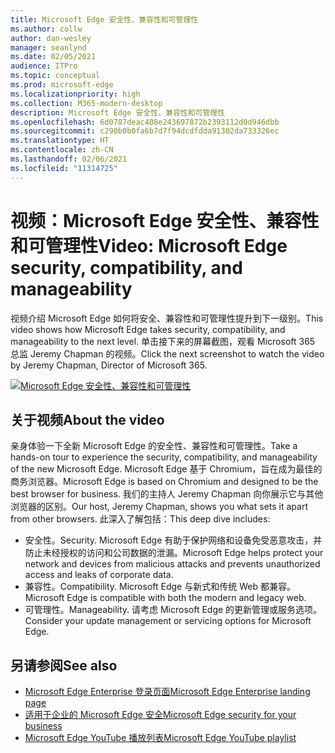 ```yaml
---
title: Microsoft Edge 安全性、兼容性和可管理性
ms.author: collw
author: dan-wesley
manager: seanlynd
ms.date: 02/05/2021
audience: ITPro
ms.topic: conceptual
ms.prod: microsoft-edge
ms.localizationpriority: high
ms.collection: M365-modern-desktop
description: Microsoft Edge 安全性、兼容性和可管理性
ms.openlocfilehash: 6d0787deac408e243697872b2393112d0d946dbb
ms.sourcegitcommit: c290b0b0fa6b7d7f94dcdfdda91302da733326ec
ms.translationtype: HT
ms.contentlocale: zh-CN
ms.lasthandoff: 02/06/2021
ms.locfileid: "11314725"
---
```

# <span data-ttu-id="e71b6-103">视频：Microsoft Edge 安全性、兼容性和可管理性</span><span class="sxs-lookup"><span data-stu-id="e71b6-103">Video: Microsoft Edge security, compatibility, and manageability</span></span>

<span data-ttu-id="e71b6-104">视频介绍 Microsoft Edge 如何将安全、兼容性和可管理性提升到下一级别。</span><span class="sxs-lookup"><span data-stu-id="e71b6-104">This video shows how Microsoft Edge takes security, compatibility, and manageability to the next level.</span></span> <span data-ttu-id="e71b6-105">单击接下来的屏幕截图，观看 Microsoft 365 总监 Jeremy Chapman 的视频。</span><span class="sxs-lookup"><span data-stu-id="e71b6-105">Click the next screenshot to watch the video by Jeremy Chapman, Director of Microsoft 365.</span></span>

[![Microsoft Edge 安全性、兼容性和可管理性](media/microsoft-edge-video-security-compatibility-manageability/0.png)](http://www.youtube.com/watch?v=uMmh_gNaM4I "Microsoft Edge security, compatibility, and manageability")

## <span data-ttu-id="e71b6-107">关于视频</span><span class="sxs-lookup"><span data-stu-id="e71b6-107">About the video</span></span>

<span data-ttu-id="e71b6-108">亲身体验一下全新 Microsoft Edge 的安全性、兼容性和可管理性。</span><span class="sxs-lookup"><span data-stu-id="e71b6-108">Take a hands-on tour to experience the security, compatibility, and manageability of the new Microsoft Edge.</span></span> <span data-ttu-id="e71b6-109">Microsoft Edge 基于 Chromium，旨在成为最佳的商务浏览器。</span><span class="sxs-lookup"><span data-stu-id="e71b6-109">Microsoft Edge is based on Chromium and designed to be the best browser for business.</span></span> <span data-ttu-id="e71b6-110">我们的主持人 Jeremy Chapman 向你展示它与其他浏览器的区别。</span><span class="sxs-lookup"><span data-stu-id="e71b6-110">Our host, Jeremy Chapman, shows you what sets it apart from other browsers.</span></span> <span data-ttu-id="e71b6-111">此深入了解包括：</span><span class="sxs-lookup"><span data-stu-id="e71b6-111">This deep dive includes:</span></span>

- <span data-ttu-id="e71b6-112">安全性。</span><span class="sxs-lookup"><span data-stu-id="e71b6-112">Security.</span></span> <span data-ttu-id="e71b6-113">Microsoft Edge 有助于保护网络和设备免受恶意攻击，并防止未经授权的访问和公司数据的泄漏。</span><span class="sxs-lookup"><span data-stu-id="e71b6-113">Microsoft Edge helps protect your network and devices from malicious attacks and prevents unauthorized access and leaks of corporate data.</span></span>
- <span data-ttu-id="e71b6-114">兼容性。</span><span class="sxs-lookup"><span data-stu-id="e71b6-114">Compatibility.</span></span> <span data-ttu-id="e71b6-115">Microsoft Edge 与新式和传统 Web 都兼容。</span><span class="sxs-lookup"><span data-stu-id="e71b6-115">Microsoft Edge is compatible with both the modern and legacy web.</span></span>
- <span data-ttu-id="e71b6-116">可管理性。</span><span class="sxs-lookup"><span data-stu-id="e71b6-116">Manageability.</span></span> <span data-ttu-id="e71b6-117">请考虑 Microsoft Edge 的更新管理或服务选项。</span><span class="sxs-lookup"><span data-stu-id="e71b6-117">Consider your update management or servicing options for Microsoft Edge.</span></span>

## <span data-ttu-id="e71b6-118">另请参阅</span><span class="sxs-lookup"><span data-stu-id="e71b6-118">See also</span></span>

- [<span data-ttu-id="e71b6-119">Microsoft Edge Enterprise 登录页面</span><span class="sxs-lookup"><span data-stu-id="e71b6-119">Microsoft Edge Enterprise landing page</span></span>](https://aka.ms/EdgeEnterprise)
- [<span data-ttu-id="e71b6-120">适用于企业的 Microsoft Edge 安全</span><span class="sxs-lookup"><span data-stu-id="e71b6-120">Microsoft Edge security for your business</span></span>](ms-edge-security-for-business.md)
- [<span data-ttu-id="e71b6-121">Microsoft Edge YouTube 播放列表</span><span class="sxs-lookup"><span data-stu-id="e71b6-121">Microsoft Edge YouTube playlist</span></span>](https://www.youtube.com/playlist?list=PLXtHYVsvn_b-uXh1tMeYpT-0iD8tD3tFy)